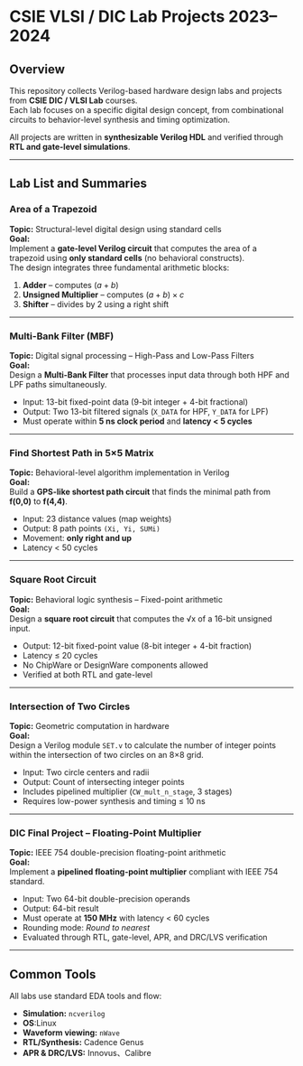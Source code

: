 # CSIE VLSI / DIC Lab Projects 2023–2024

## Overview
This repository collects Verilog-based hardware design labs and projects from **CSIE DIC / VLSI Lab** courses.  
Each lab focuses on a specific digital design concept, from combinational circuits to behavior-level synthesis and timing optimization.

All projects are written in **synthesizable Verilog HDL** and verified through **RTL and gate-level simulations**.

---

## Lab List and Summaries

### Area of a Trapezoid 
**Topic:** Structural-level digital design using standard cells  
**Goal:**  
Implement a **gate-level Verilog circuit** that computes the area of a trapezoid using **only standard cells** (no behavioral constructs).  
The design integrates three fundamental arithmetic blocks:
1. **Adder** – computes $(a + b)$  
2. **Unsigned Multiplier** – computes $(a + b) \times c$  
3. **Shifter** – divides by 2 using a right shift

---

### Multi-Bank Filter (MBF)
**Topic:** Digital signal processing – High-Pass and Low-Pass Filters  
**Goal:**  
Design a **Multi-Bank Filter** that processes input data through both HPF and LPF paths simultaneously.  
- Input: 13-bit fixed-point data (9-bit integer + 4-bit fractional)  
- Output: Two 13-bit filtered signals (`X_DATA` for HPF, `Y_DATA` for LPF)  
- Must operate within **5 ns clock period** and **latency < 5 cycles**  

---

### Find Shortest Path in 5×5 Matrix
**Topic:** Behavioral-level algorithm implementation in Verilog  
**Goal:**  
Build a **GPS-like shortest path circuit** that finds the minimal path from **f(0,0)** to **f(4,4)**.  
- Input: 23 distance values (map weights)  
- Output: 8 path points `(Xi, Yi, SUMi)`  
- Movement: **only right and up**  
- Latency < 50 cycles  

---

### Square Root Circuit
**Topic:** Behavioral logic synthesis – Fixed-point arithmetic  
**Goal:**  
Design a **square root circuit** that computes the √x of a 16-bit unsigned input.  
- Output: 12-bit fixed-point value (8-bit integer + 4-bit fraction)  
- Latency ≤ 20 cycles  
- No ChipWare or DesignWare components allowed  
- Verified at both RTL and gate-level  

---

### Intersection of Two Circles
**Topic:** Geometric computation in hardware  
**Goal:**  
Design a Verilog module `SET.v` to calculate the number of integer points within the intersection of two circles on an 8×8 grid.  
- Input: Two circle centers and radii  
- Output: Count of intersecting integer points  
- Includes pipelined multiplier (`CW_mult_n_stage`, 3 stages)  
- Requires low-power synthesis and timing ≤ 10 ns  

---

### DIC Final Project – Floating-Point Multiplier
**Topic:** IEEE 754 double-precision floating-point arithmetic  
**Goal:**  
Implement a **pipelined floating-point multiplier** compliant with IEEE 754 standard.  
- Input: Two 64-bit double-precision operands  
- Output: 64-bit result  
- Must operate at **150 MHz** with latency < 60 cycles  
- Rounding mode: *Round to nearest*  
- Evaluated through RTL, gate-level, APR, and DRC/LVS verification  

---

## Common Tools
All labs use standard EDA tools and flow:
- **Simulation:** `ncverilog`
- **OS**:Linux  
- **Waveform viewing:** `nWave`  
- **RTL/Synthesis:** Cadence Genus
- **APR & DRC/LVS:** Innovus、Calibre 
